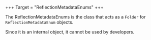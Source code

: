 +++
Target = "ReflectionMetadataEnums"
+++

The ReflectionMetadataEnums is the class that acts as a `Folder` for `ReflectionMetadataEnum` objects.Since it is an internal object, it cannot be used by developers.